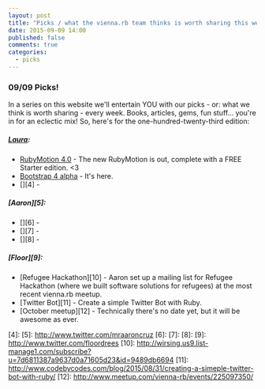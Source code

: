 ```yaml
---
layout: post
title: "Picks / what the vienna.rb team thinks is worth sharing this week"
date: 2015-09-09 14:00
published: false
comments: true
categories:
  - picks
---
```


### 09/09 Picks!

In a series on this website we'll entertain YOU with our picks - or: what we think is worth sharing - every week.
Books, articles, gems, fun stuff... you're in for an eclectic mix! So, here's for the one-hundred-twenty-third edition:

##### [Laura][1]:
- [RubyMotion 4.0][2] - The new RubyMotion is out, complete with a FREE Starter edition. <3
- [Bootstrap 4 alpha][3] - It's here.
- [][4] -

##### [Aaron][5]:
- [][6] -
- [][7] -
- [][8] -


##### [Floor][9]:
- [Refugee Hackathon][10] - Aaron set up a mailing list for Refugee Hackathon (where we built software solutions for refugees) at the most recent vienna.rb meetup.
- [Twitter Bot][11] - Create a simple Twitter Bot with Ruby.
- [October meetup][12] - Technically there's no date yet, but it will be awesome as ever. 


[1]: http://www.twitter.com/alicetragedy
[2]: http://www.rubymotion.com/news/2015/09/03/announcing-rubymotion-4-0-free-cross-platform-games-watchos-2-0.html
[3]: http://blog.getbootstrap.com/2015/08/19/bootstrap-4-alpha/
[4]:
[5]: http://www.twitter.com/mraaroncruz
[6]:
[7]:
[8]:
[9]: http://www.twitter.com/floordrees
[10]: http://wirsing.us9.list-manage1.com/subscribe?u=7d6811387a9637d0a71605d23&id=9489db6694
[11]: http://www.codebycodes.com/blog/2015/08/31/creating-a-simeple-twitter-bot-with-ruby/
[12]: http://www.meetup.com/vienna-rb/events/225097350/
